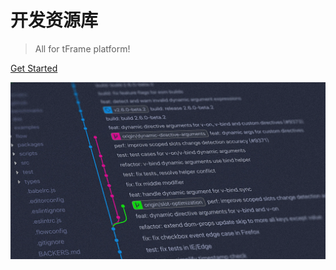 # 开发资源库

>  All for tFrame platform!

[Get Started](/home.md)

<!-- ![color](#333) -->
![logo](https://raw.githubusercontent.com/fanzouguo/dev/main/docs/_static/bg.webp)